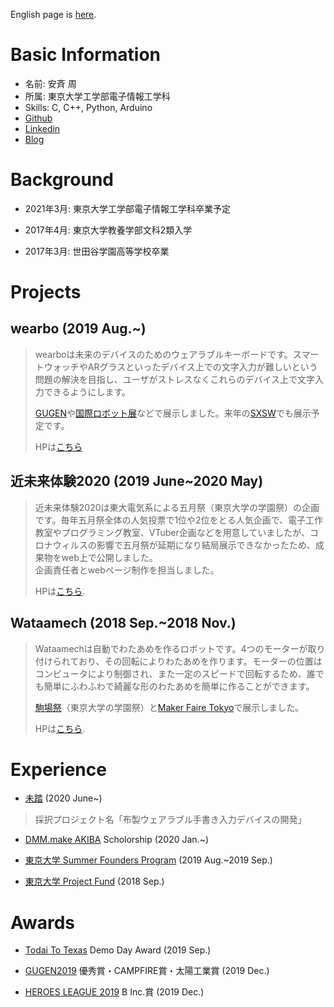 English page is [here](https://gedatsu217.github.io/).
# Basic Information
* 名前: 安斉 周
* 所属: 東京大学工学部電子情報工学科
* Skills: C, C++, Python, Arduino
* [Github](https://github.com/gedatsu217)
* [Linkedin](https://www.linkedin.com/in/shu-anzai-1941271a3/)
* [Blog](https://gedatsu217.hatenablog.com/)

# Background
* 2021年3月: 東京大学工学部電子情報工学科卒業予定  

* 2017年4月: 東京大学教養学部文科2類入学  

* 2017年3月: 世田谷学園高等学校卒業


# Projects
## wearbo (2019 Aug.~)
> wearboは未来のデバイスのためのウェアラブルキーボードです。スマートウォッチやARグラスといったデバイス上での文字入力が難しいという問題の解決を目指し、ユーザがストレスなくこれらのデバイス上で文字入力できるようにします。
>
> [GUGEN](https://gugen.jp/)や[国際ロボット展](https://biz.nikkan.co.jp/eve/irex/)などで展示しました。来年の[SXSW](https://www.sxsw.com/)でも展示予定です。
>
> HPは[こちら](https://wearbo.com/)

## 近未来体験2020 (2019 June~2020 May)
>近未来体験2020は東大電気系による五月祭（東京大学の学園祭）の企画です。毎年五月祭全体の人気投票で1位や2位をとる人気企画で、電子工作教室やプログラミング教室、VTuber企画などを用意していましたが、コロナウィルスの影響で五月祭が延期になり結局展示できなかったため、成果物をweb上で公開しました。  
>企画責任者とwebページ制作を担当しました。
>
>HPは[こちら](https://2020.eeic.jp/).

## Wataamech (2018 Sep.~2018 Nov.)
>Wataamechは自動でわたあめを作るロボットです。4つのモーターが取り付けられており、その回転によりわたあめを作ります。モーターの位置はコンピュータにより制御され、また一定のスピードで回転するため、誰でも簡単にふわふわで綺麗な形のわたあめを簡単に作ることができます。
>
>[駒場祭](https://www.komabasai.net/69/visitor/)（東京大学の学園祭）と[Maker Faire Tokyo](https://makezine.jp/event/mft2019/)で展示しました。
>
>HPは[こちら](https://robot-candy-factory.myportfolio.com/about).

# Experience

* [未踏](https://www.ipa.go.jp/jinzai/mitou/portal_index.html) (2020 June~)  
> 採択プロジェクト名「布製ウェアラブル手書き入力デバイスの開発」

* [DMM.make AKIBA](https://akiba.dmm-make.com/) Scholorship (2020 Jan.~)  

* [東京大学 Summer Founders Program](https://www.ducr.u-tokyo.ac.jp/activity/venture/sfp.html) (2019 Aug.~2019 Sep.)  

* [東京大学 Project Fund](https://www.hongotechgarage.com/project/) (2018 Sep.)  

# Awards
* [Todai To Texas](http://todaitotexas.com/) Demo Day Award (2019 Sep.)

* [GUGEN2019](https://gugen.jp/2019contest-result) 優秀賞・CAMPFIRE賞・太陽工業賞 (2019 Dec.)

* [HEROES LEAGUE 2019](https://hl2019.we-are-ma.jp/) B Inc.賞 (2019 Dec.)
